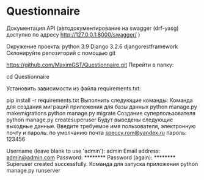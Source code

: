 # Questionnaire
Документация API (автодокументирование на swagger (drf-yasg) доступно по адресу http://127.0.0.1:8000/swagger/ )


Окружение проекта:
python 3.9
Django 3.2.6
djangorestframework
Склонируйте репозиторий с помощью git

https://github.com/MaximGST/Questionnaire.git
Перейти в папку:

cd Questionnaire

Установить зависимости из файла requirements.txt:

pip install -r requirements.txt
Выполнить следующие команды:
Команда для создания миграций приложения для базы данных
python manage.py makemigrations
python manage.py migrate
Создание суперпользователя
python manage.py createsuperuser
Будут выведены следующие выходные данные. Введите требуемое имя пользователя, электронную почту и пароль: по умолчанию почта speccy.rom@yandex.ru пароль: 123456

Username (leave blank to use 'admin'): admin
Email address: admin@admin.com
Password: ********
Password (again): ********
Superuser created successfully.
Команда для запуска приложения
python manage.py runserver
